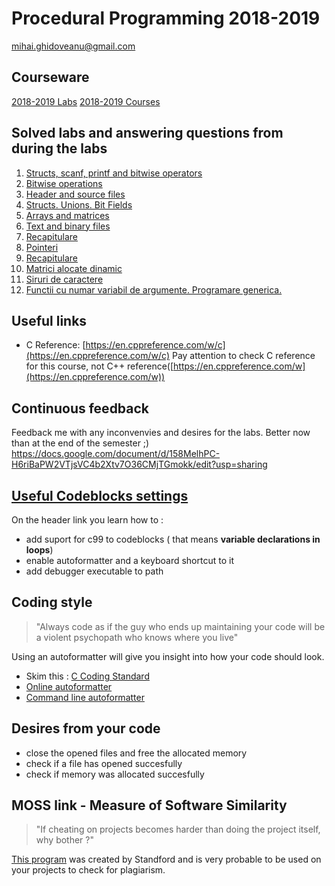# Procedural Programming 2018-2019 
[mihai.ghidoveanu@gmail.com](mailto:mihai.ghidoveanu@gmail.com)

## Courseware

[2018-2019 Labs](https://github.com/Mihaaai/laborator-pp/tree/master/labs)
[2018-2019 Courses](https://github.com/Mihaaai/laborator-pp/tree/master/courses)

## Solved labs and answering questions from during the labs
1. [Structs, scanf, printf and bitwise operators](https://github.com/Mihaaai/laborator-pp/tree/master/solved/Lab1)
2. [Bitwise operations](https://github.com/Mihaaai/laborator-pp/tree/master/solved/Lab2)
3. [Header and source files](https://github.com/Mihaaai/laborator-pp/tree/master/solved/Lab3)
4. [Structs. Unions. Bit Fields](https://github.com/Mihaaai/laborator-pp/tree/master/solved/Lab4)
5. [Arrays and matrices](https://github.com/Mihaaai/laborator-pp/tree/master/solved/Lab5)
6. [Text and binary files](https://github.com/Mihaaai/laborator-pp/tree/master/solved/Lab6)
7. [Recapitulare ](https://github.com/Mihaaai/laborator-pp/tree/master/solved/Lab7)
8. [Pointeri ](https://github.com/Mihaaai/laborator-pp/tree/master/solved/Lab8)
9. [Recapitulare ](https://github.com/Mihaaai/laborator-pp/tree/master/solved/Lab9)
10. [Matrici alocate dinamic](https://github.com/Mihaaai/laborator-pp/tree/master/solved/Lab10)
11. [Siruri de caractere](https://github.com/Mihaaai/laborator-pp/tree/master/solved/Lab11)
12. [Functii cu numar variabil de argumente. Programare generica.](https://github.com/Mihaaai/laborator-pp/tree/master/solved/Lab12)



## Useful links
* C Reference: [https://en.cppreference.com/w/c](https://en.cppreference.com/w/c)
	Pay attention to check C reference for this course, not C++ reference([https://en.cppreference.com/w](https://en.cppreference.com/w))

## Continuous feedback
Feedback me with any inconvenvies and desires for the labs. Better now than at the end of the semester ;)
https://docs.google.com/document/d/158MelhPC-H6riBaPW2VTjsVC4b2Xtv7O36CMjTGmokk/edit?usp=sharing

## [Useful Codeblocks settings](https://github.com/Mihaaai/laborator-pp/tree/master/codeblocks/)

On the header link you learn how to :
+ add suport for c99 to codeblocks ( that means **variable declarations in loops**)
+ enable autoformatter and a keyboard shortcut to it
+ add debugger executable to path

## Coding style
> "Always code as if the guy who ends up maintaining your code will be a violent psychopath who knows where you live"

Using an autoformatter will give you insight into how your code should look.

+ Skim this : [C Coding Standard](https://users.ece.cmu.edu/~eno/coding/CCodingStandard.html)
+ [Online autoformatter](https://codebeautify.org/c-formatter-beautifier)
+ [Command line autoformatter](https://clang.llvm.org/docs/ClangFormat.html)

## Desires from your code
+ close the opened files and free the allocated memory 
+ check if a file has opened succesfully
+ check if memory was allocated succesfully

## MOSS link - Measure of Software Similarity
> "If cheating on projects becomes harder than doing the project itself, why bother ?"

[This program](https://theory.stanford.edu/~aiken/moss/) was created by Standford and is very probable to be used on your projects to check for plagiarism.

